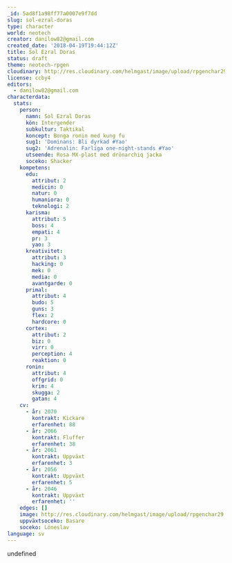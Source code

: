 ```yaml
---
_id: 5ad8f1a98ff77a0007e9f7dd
slug: sol-ezral-doras
type: character
world: neotech
creator: danilow82@gmail.com
created_date: '2018-04-19T19:44:12Z'
title: Sol Ezral Doras
status: draft
theme: neotech-rpgen
cloudinary: http://res.cloudinary.com/helmgast/image/upload/rpgenchar29.jpg
license: ccby4
editors:
  - danilow82@gmail.com
characterdata:
  stats:
    person:
      namn: Sol Ezral Doras
      kön: Intergender
      subkultur: Taktikal
      koncept: Bonga ronin med kung fu
      sug1: 'Dominans: Bli dyrkad #Yao'
      sug2: 'Adrenalin: Farliga one-night-stands #Yao'
      utseende: Rosa MX-plast med drönarchiq jacka
      soceko: Shacker
    kompetens:
      edu:
        attribut: 2
        medicin: 0
        natur: 0
        humaniora: 0
        teknologi: 2
      karisma:
        attribut: 5
        boss: 4
        empati: 4
        pr: 3
        yao: 3
      kreativitet:
        attribut: 3
        hacking: 0
        mek: 0
        media: 0
        avantgarde: 0
      primal:
        attribut: 4
        budo: 5
        guns: 3
        flex: 2
        hardcore: 0
      cortex:
        attribut: 2
        biz: 0
        virr: 0
        perception: 4
        reaktion: 0
      ronin:
        attribut: 4
        offgrid: 0
        krim: 4
        skugga: 2
        gatan: 4
    cv:
      - år: 2070
        kontrakt: Kickare
        erfarenhet: 88
      - år: 2066
        kontrakt: Fluffer
        erfarenhet: 38
      - år: 2061
        kontrakt: Uppväxt
        erfarenhet: 3
      - år: 2056
        kontrakt: Uppväxt
        erfarenhet: 5
      - år: 2046
        kontrakt: Uppväxt
        erfarenhet: ''
    edges: []
    image: http://res.cloudinary.com/helmgast/image/upload/rpgenchar29.jpg
    uppväxtsoceko: Basare
    soceko: Löneslav
language: sv
---
```

undefined
